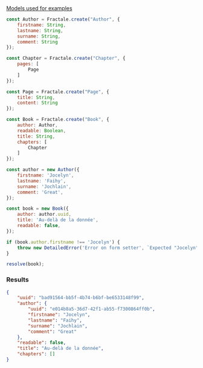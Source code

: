 <article class="mb-4"><a href="#models" class="border border-1" data-toggle="collapse">Models used for examples</a><div id="models" class="border border-1 collapse">

```javascript
const Author = Fractale.create("Author", {
    firstname: String,
    lastname: String,
    surname: String,
    comment: String
});

const Chapter = Fractale.create("Chapter", {
    pages: [
        Page
    ]
});

const Page = Fractale.create("Page", {
    title: String,
    content: String
});

const Book = Fractale.create("Book", {
    author: Author,
    readable: Boolean,
    title: String,
    chapters: [
        Chapter
    ]
});
```

</div></article>

```javascript
const author = new Author({
    firstname: 'Jocelyn',
    lastname: 'Faihy',
    surname: 'Jochlain',
    comment: 'Great',
});

const book = new Book({
    author: author.uuid,
    title: 'Au-delà de la donnée',
    readable: false,
});

if (book.author.firstname !== 'Jocelyn') {
    throw new DetailedError('Error on form setter', `Expected "Jocelyn" got "${book.author.firstname}"`);
}

resolve(book);
```

### Results

```json
{
    "uuid": "bad91564-bb5f-4b74-b6bf-be6533148f99",
    "author": {
        "uuid": "e014b8a5-36d7-42f1-ab55-f7300864ff0b",
        "firstname": "Jocelyn",
        "lastname": "Faihy",
        "surname": "Jochlain",
        "comment": "Great"
    },
    "readable": false,
    "title": "Au-delà de la donnée",
    "chapters": []
}
```